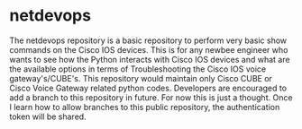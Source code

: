# netdevops
The netdevops repository is a basic repository to perform very basic show commands on the Cisco IOS devices. This is for any newbee engineer who wants to see how the Python interacts with Cisco IOS devices and what are the available options in terms of Troubleshooting the Cisco IOS voice gateway's/CUBE's. 
This repository would maintain only Cisco CUBE or Cisco Voice Gateway related python codes. Developers are encouraged to add a branch to this repository in future. For now this is just a thought. Once I learn how to allow branches to this public repository, the authentication token will be shared. 